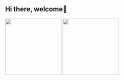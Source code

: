 ## Hi there, welcome👋

<!--
**Welcome, i'm Nicolle, nice to meet u!

- 🔭 I’m currently working on back-end
- 🌱 I’m currently learning : Java
- 📫 How to reach me: (41) 99774-4814
-->
<a href="https://github.com/Nickyzz1"></a>
 <img height= "180em" src="https://github-readme-stats.vercel.app/api?username=Nickyzz1&show_icons=true&theme=dracula&include_all_commits=true&count_private=true"/>
<img height= "180em" src="https://github-readme-stats.vercel.app/api/top-langs/?username=Nickyzz1&layout=compact&langs_count=16&theme=dracula"/>
